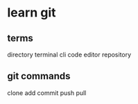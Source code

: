 # learn git 

## terms
directory
terminal
cli
code editor
repository
## git commands
clone
add
commit
push
pull
